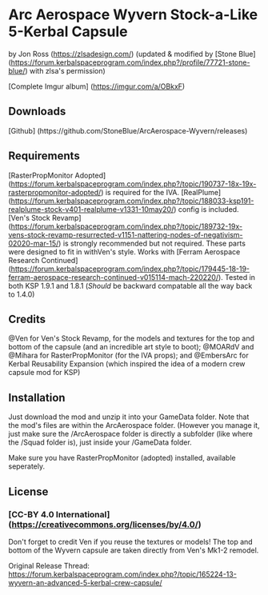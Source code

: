 # Arc Aerospace Wyvern Stock-a-Like 5-Kerbal Capsule

by Jon Ross (https://zlsadesign.com/) 
   (updated & modified by [Stone Blue] (https://forum.kerbalspaceprogram.com/index.php?/profile/77721-stone-blue/) with zlsa's permission)

   [Complete Imgur album] (https://imgur.com/a/OBkxF)

   <new thread here>


## Downloads

   <SpaceDock link here>
   [Github] (https://github.com/StoneBlue/ArcAerospace-Wyvern/releases)


## Requirements

   [RasterPropMonitor Adopted] (https://forum.kerbalspaceprogram.com/index.php?/topic/190737-18x-19x-rasterpropmonitor-adopted/) is required for the IVA.
   [RealPlume] (https://forum.kerbalspaceprogram.com/index.php?/topic/188033-ksp191-realplume-stock-v401-realplume-v1331-10may20/) config is included.
   [Ven's Stock Revamp] (https://forum.kerbalspaceprogram.com/index.php?/topic/189732-19x-vens-stock-revamp-resurrected-v1151-nattering-nodes-of-negativism-02020-mar-15/) is strongly recommended but not required. These parts were designed to fit in withVen's style.
   Works with [Ferram Aerospace Research Continued] (https://forum.kerbalspaceprogram.com/index.php?/topic/179445-18-19-ferram-aerospace-research-continued-v015114-mach-220220/).
   Tested in both KSP 1.9.1 and 1.8.1
   (*Should* be backward compatable all the way back to 1.4.0)


## Credits

   @Ven for Ven's Stock Revamp, for the models and textures for the top and bottom of the capsule (and an incredible art style to boot);
   @MOARdV and @Mihara for RasterPropMonitor (for the IVA props); and
   @EmbersArc for Kerbal Reusability Expansion (which inspired the idea of a modern crew capsule mod for KSP)
 

## Installation

Just download the mod and unzip it into your GameData folder. Note that the mod's files are within the ArcAerospace folder.
(However you manage it, just make sure the /ArcAerospace folder is directly a subfolder (like where the /Squad folder is), just inside your /GameData folder.

Make sure you have RasterPropMonitor (adopted) installed, available seperately.


## License
### [CC-BY 4.0 International] (https://creativecommons.org/licenses/by/4.0/)

Don't forget to credit Ven if you reuse the textures or models! The top and bottom of the Wyvern capsule are taken directly from Ven's Mk1-2 remodel.

Original Release Thread: https://forum.kerbalspaceprogram.com/index.php?/topic/165224-13-wyvern-an-advanced-5-kerbal-crew-capsule/